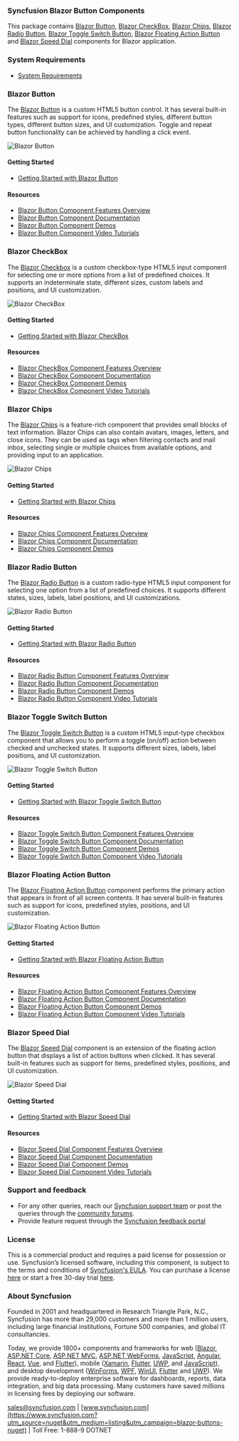 ### Syncfusion Blazor Button Components

This package contains [Blazor Button](https://www.syncfusion.com/blazor-components/blazor-button?utm_source=nuget&utm_medium=listing&utm_campaign=blazor-buttons-nuget), [Blazor CheckBox](https://www.syncfusion.com/blazor-components/blazor-checkbox?utm_source=nuget&utm_medium=listing&utm_campaign=blazor-buttons-nuget), [Blazor Chips](https://www.syncfusion.com/blazor-components/blazor-chips?utm_source=nuget&utm_medium=listing&utm_campaign=blazor-buttons-nuget), [Blazor Radio Button](https://www.syncfusion.com/blazor-components/blazor-radio-button?utm_source=nuget&utm_medium=listing&utm_campaign=blazor-buttons-nuget), [Blazor Toggle Switch Button](https://www.syncfusion.com/blazor-components/blazor-toggle-switch-button?utm_source=nuget&utm_medium=listing&utm_campaign=blazor-buttons-nuget), [Blazor Floating Action Button](https://www.syncfusion.com/blazor-components/blazor-fab?utm_source=nuget&utm_medium=listing&utm_campaign=blazor-buttons-nuget) and [Blazor Speed Dial](https://www.syncfusion.com/blazor-components/blazor-speeddial?utm_source=nuget&utm_medium=listing&utm_campaign=blazor-buttons-nuget) components for Blazor application.

### System Requirements

* [System Requirements](https://blazor.syncfusion.com/documentation/system-requirements?utm_source=nuget&utm_medium=listing&utm_campaign=blazor-buttons-nuget)

### Blazor Button

The [Blazor Button](https://www.syncfusion.com/blazor-components/blazor-button?utm_source=nuget&utm_medium=listing&utm_campaign=blazor-buttons-nuget) is a custom HTML5 button control. It has several built-in features such as support for icons, predefined styles, different button types, different button sizes, and UI customization. Toggle and repeat button functionality can be achieved by handling a click event.

![Blazor Button](https://raw.githubusercontent.com/SyncfusionExamples/nuget-img/master/blazor/blazor-button.png)

#### Getting Started

* [Getting Started with Blazor Button](https://blazor.syncfusion.com/documentation/button/getting-started?utm_source=nuget&utm_medium=listing&utm_campaign=blazor-buttons-nuget)

#### Resources

* [Blazor Button Component Features Overview](https://www.syncfusion.com/blazor-components/blazor-button?utm_source=nuget&utm_medium=listing&utm_campaign=blazor-buttons-nuget)
* [Blazor Button Component Documentation](https://blazor.syncfusion.com/documentation/button/getting-started?utm_source=nuget&utm_medium=listing&utm_campaign=blazor-buttons-nuget)
* [Blazor Button Component Demos](https://blazor.syncfusion.com/demos/buttons/default-functionalities?utm_source=nuget&utm_medium=listing&utm_campaign=blazor-buttons-nuget)
* [Blazor Button Component Video Tutorials](https://www.syncfusion.com/tutorial-videos/blazor/buttons?utm_source=nuget&utm_medium=listing&utm_campaign=blazor-buttons-nuget)

### Blazor CheckBox

The [Blazor Checkbox](https://www.syncfusion.com/blazor-components/blazor-checkbox?utm_source=nuget&utm_medium=listing&utm_campaign=blazor-buttons-nuget) is a custom checkbox-type HTML5 input component for selecting one or more options from a list of predefined choices. It supports an indeterminate state, different sizes, custom labels and positions, and UI customization.

![Blazor CheckBox](https://raw.githubusercontent.com/SyncfusionExamples/nuget-img/master/blazor/blazor-checkbox.png)

#### Getting Started

* [Getting Started with Blazor CheckBox](https://blazor.syncfusion.com/documentation/check-box/getting-started?utm_source=nuget&utm_medium=listing&utm_campaign=blazor-buttons-nuget)

#### Resources

* [Blazor CheckBox Component Features Overview](https://www.syncfusion.com/blazor-components/blazor-checkbox?utm_source=nuget&utm_medium=listing&utm_campaign=blazor-buttons-nuget)
* [Blazor CheckBox Component Documentation](https://blazor.syncfusion.com/documentation/check-box/getting-started?utm_source=nuget&utm_medium=listing&utm_campaign=blazor-buttons-nuget)
* [Blazor CheckBox Component Demos](https://blazor.syncfusion.com/demos/buttons/checkbox?utm_source=nuget&utm_medium=listing&utm_campaign=blazor-buttons-nuget)
* [Blazor CheckBox Component Video Tutorials](https://syncfusion.com/tutorial-videos/blazor/checkbox?utm_source=nuget&utm_medium=listing&utm_campaign=blazor-buttons-nuget)


### Blazor Chips

The [Blazor Chips](https://www.syncfusion.com/blazor-components/blazor-chips?utm_source=nuget&utm_medium=listing&utm_campaign=blazor-buttons-nuget) is a feature-rich component that provides small blocks of text information. Blazor Chips can also contain avatars, images, letters, and close icons. They can be used as tags when filtering contacts and mail inbox, selecting single or multiple choices from available options, and providing input to an application.

![Blazor Chips](https://raw.githubusercontent.com/SyncfusionExamples/nuget-img/master/blazor/blazor-chips.png)

#### Getting Started

* [Getting Started with Blazor Chips](https://blazor.syncfusion.com/documentation/chip/getting-started?utm_source=nuget&utm_medium=listing&utm_campaign=blazor-buttons-nuget)

#### Resources

* [Blazor Chips Component Features Overview](https://www.syncfusion.com/blazor-components/blazor-chips?utm_source=nuget&utm_medium=listing&utm_campaign=blazor-buttons-nuget)
* [Blazor Chips Component Documentation](https://blazor.syncfusion.com/documentation/chip/getting-started?utm_source=nuget&utm_medium=listing&utm_campaign=blazor-buttons-nuget)
* [Blazor Chips Component Demos](https://blazor.syncfusion.com/demos/chips/default-functionalities?utm_source=nuget&utm_medium=listing&utm_campaign=blazor-buttons-nuget)

### Blazor Radio Button 

The [Blazor Radio Button](https://www.syncfusion.com/blazor-components/blazor-radio-button?utm_source=nuget&utm_medium=listing&utm_campaign=blazor-buttons-nuget) is a custom radio-type HTML5 input component for selecting one option from a list of predefined choices. It supports different states, sizes, labels, label positions, and UI customizations.

![Blazor Radio Button](https://raw.githubusercontent.com/SyncfusionExamples/nuget-img/master/blazor/blazor-radio-button.png)

#### Getting Started

* [Getting Started with Blazor Radio Button](https://blazor.syncfusion.com/documentation/radio-button/getting-started?utm_source=nuget&utm_medium=listing&utm_campaign=blazor-buttons-nuget)

#### Resources

* [Blazor Radio Button Component Features Overview](https://www.syncfusion.com/blazor-components/blazor-radio-button?utm_source=nuget&utm_medium=listing&utm_campaign=blazor-buttons-nuget)
* [Blazor Radio Button Component Documentation](https://blazor.syncfusion.com/documentation/radio-button/getting-started?utm_source=nuget&utm_medium=listing&utm_campaign=blazor-buttons-nuget)
* [Blazor Radio Button Component Demos](https://blazor.syncfusion.com/demos/buttons/radio-button?utm_source=nuget&utm_medium=listing&utm_campaign=blazor-buttons-nuget)
* [Blazor Radio Button Component Video Tutorials](https://www.syncfusion.com/tutorial-videos/blazor/radio-button?utm_source=nuget&utm_medium=listing&utm_campaign=blazor-buttons-nuget)

### Blazor Toggle Switch Button

The [Blazor Toggle Switch Button](https://www.syncfusion.com/blazor-components/blazor-toggle-switch-button?utm_source=nuget&utm_medium=listing&utm_campaign=blazor-buttons-nuget) is a custom HTML5 input-type checkbox component that allows you to perform a toggle (on/off) action between checked and unchecked states. It supports different sizes, labels, label positions, and UI customization.

![Blazor Toggle Switch Button](https://raw.githubusercontent.com/SyncfusionExamples/nuget-img/master/blazor/blazor-toggle-switch-button.png)

#### Getting Started

* [Getting Started with Blazor Toggle Switch Button](https://blazor.syncfusion.com/documentation/toggle-switch-button/getting-started?utm_source=nuget&utm_medium=listing&utm_campaign=blazor-buttons-nuget)

#### Resources

* [Blazor Toggle Switch Button Component Features Overview](https://www.syncfusion.com/blazor-components/blazor-toggle-switch-button?utm_source=nuget&utm_medium=listing&utm_campaign=blazor-buttons-nuget)
* [Blazor Toggle Switch Button Component Documentation](https://blazor.syncfusion.com/documentation/toggle-switch-button/getting-started?utm_source=nuget&utm_medium=listing&utm_campaign=blazor-buttons-nuget)
* [Blazor Toggle Switch Button Component Demos](https://blazor.syncfusion.com/demos/buttons/toggle-switch-button?utm_source=nuget&utm_medium=listing&utm_campaign=blazor-buttons-nuget)
* [Blazor Toggle Switch Button Component Video Tutorials](https://www.syncfusion.com/tutorial-videos/blazor/toggle-switch-button?utm_source=nuget&utm_medium=listing&utm_campaign=blazor-buttons-nuget)

### Blazor Floating Action Button

The [Blazor Floating Action Button](https://www.syncfusion.com/blazor-components/blazor-fab?utm_source=nuget&utm_medium=listing&utm_campaign=blazor-buttons-nuget) component performs the primary action that appears in front of all screen contents. It has several built-in features such as support for icons, predefined styles, positions, and UI customization.

![Blazor Floating Action Button](https://raw.githubusercontent.com/SyncfusionExamples/nuget-img/master/blazor/blazor-fab.png)

#### Getting Started

* [Getting Started with Blazor Floating Action Button](https://blazor.syncfusion.com/documentation/floating-action-button/getting-started?utm_source=nuget&utm_medium=listing&utm_campaign=blazor-buttons-nuget)

#### Resources

* [Blazor Floating Action Button Component Features Overview](https://www.syncfusion.com/blazor-components/blazor-fab?utm_source=nuget&utm_medium=listing&utm_campaign=blazor-buttons-nuget)
* [Blazor Floating Action Button Component Documentation](https://blazor.syncfusion.com/documentation/floating-action-button/getting-started?utm_source=nuget&utm_medium=listing&utm_campaign=blazor-buttons-nuget)
* [Blazor Floating Action Button Component Demos](https://blazor.syncfusion.com/demos/fab/overview?utm_source=nuget&utm_medium=listing&utm_campaign=blazor-buttons-nuget)
* [Blazor Floating Action Button Component Video Tutorials](https://www.syncfusion.com/tutorial-videos/blazor/buttons?title=getting-started-with-the-blazor-floating-action-button?utm_source=nuget&utm_medium=listing&utm_campaign=blazor-buttons-nuget)

### Blazor Speed Dial

The [Blazor Speed Dial](https://www.syncfusion.com/blazor-components/blazor-speeddial?utm_source=nuget&utm_medium=listing&utm_campaign=blazor-buttons-nuget) component is an extension of the floating action button that displays a list of action buttons when clicked. It has several built-in features such as support for items, predefined styles, positions, and UI customization.

![Blazor Speed Dial](https://raw.githubusercontent.com/SyncfusionExamples/nuget-img/master/blazor/blazor-speeddial.gif)

#### Getting Started

* [Getting Started with Blazor Speed Dial](https://blazor.syncfusion.com/documentation/speeddial/getting-started?utm_source=nuget&utm_medium=listing&utm_campaign=blazor-buttons-nuget)

#### Resources

* [Blazor Speed Dial Component Features Overview](https://www.syncfusion.com/blazor-components/blazor-speeddial?utm_source=nuget&utm_medium=listing&utm_campaign=blazor-buttons-nuget)
* [Blazor Speed Dial Component Documentation](https://blazor.syncfusion.com/documentation/speeddial/getting-started?utm_source=nuget&utm_medium=listing&utm_campaign=blazor-buttons-nuget)
* [Blazor Speed Dial Component Demos](https://blazor.syncfusion.com/demos/speeddial/defaultfunctionalities?utm_source=nuget&utm_medium=listing&utm_campaign=blazor-buttons-nuget)
* [Blazor Speed Dial Component Video Tutorials](https://www.syncfusion.com/tutorial-videos/blazor/buttons?title=getting-started-with-the-blazor-speed-dial-component?utm_source=nuget&utm_medium=listing&utm_campaign=blazor-buttons-nuget)

### Support and feedback
* For any other queries, reach our [Syncfusion support team](https://www.syncfusion.com/support/directtrac/incidents/newincident?utm_source=nuget&utm_medium=listing&utm_campaign=blazor-buttons-nuget) or post the queries through the [community forums](https://www.syncfusion.com/forums/blazor-components?utm_source=nuget&utm_medium=listing&utm_campaign=blazor-buttons-nuget).
* Provide feature request through the [Syncfusion feedback portal](https://www.syncfusion.com/feedback/blazor-components?utm_source=nuget&utm_medium=listing&utm_campaign=blazor-buttons-nuget)

### License
This is a commercial product and requires a paid license for possession or use. Syncfusion’s licensed software, including this component, is subject to the terms and conditions of [Syncfusion's EULA](https://www.syncfusion.com/eula/es/?utm_source=nuget&utm_medium=listing&utm_campaign=blazor-buttons-nuget). You can purchase a license [here]( https://www.syncfusion.com/sales/products?utm_source=nuget&utm_medium=listing&utm_campaign=blazor-buttons-nuget) or start a free 30-day trial [here](https://www.syncfusion.com/account/manage-trials/start-trials?utm_source=nuget&utm_medium=listing&utm_campaign=blazor-buttons-nuget).

### About Syncfusion
Founded in 2001 and headquartered in Research Triangle Park, N.C., Syncfusion has more than 29,000 customers and more than 1 million users, including large financial institutions, Fortune 500 companies, and global IT consultancies.
 
Today, we provide 1800+ components and frameworks for web ([Blazor](https://www.syncfusion.com/blazor-components?utm_source=nuget&utm_medium=listing&utm_campaign=blazor-buttons-nuget), [ASP.NET Core](https://www.syncfusion.com/aspnet-core-ui-controls?utm_source=nuget&utm_medium=listing&utm_campaign=blazor-buttons-nuget), [ASP.NET MVC](https://www.syncfusion.com/aspnet-mvc-ui-controls?utm_source=nuget&utm_medium=listing&utm_campaign=blazor-buttons-nuget), [ASP.NET WebForms](https://www.syncfusion.com/jquery/aspnet-webforms-ui-controls?utm_source=nuget&utm_medium=listing&utm_campaign=blazor-buttons-nuget), [JavaScript](https://www.syncfusion.com/javascript-ui-controls?utm_source=nuget&utm_medium=listing&utm_campaign=blazor-buttons-nuget), [Angular](https://www.syncfusion.com/angular-ui-components?utm_source=nuget&utm_medium=listing&utm_campaign=blazor-buttons-nuget), [React](https://www.syncfusion.com/react-ui-components?utm_source=nuget&utm_medium=listing&utm_campaign=blazor-buttons-nuget), [Vue](https://www.syncfusion.com/vue-ui-components?utm_source=nuget&utm_medium=listing&utm_campaign=blazor-buttons-nuget), and [Flutter](https://www.syncfusion.com/flutter-widgets?utm_source=nuget&utm_medium=listing&utm_campaign=blazor-buttons-nuget)), mobile ([Xamarin](https://www.syncfusion.com/xamarin-ui-controls?utm_source=nuget&utm_medium=listing&utm_campaign=blazor-buttons-nuget), [Flutter](https://www.syncfusion.com/flutter-widgets?utm_source=nuget&utm_medium=listing&utm_campaign=blazor-buttons-nuget), [UWP](https://www.syncfusion.com/uwp-ui-controls?utm_source=nuget&utm_medium=listing&utm_campaign=blazor-buttons-nuget), and [JavaScript](https://www.syncfusion.com/javascript-ui-controls?utm_source=nuget&utm_medium=listing&utm_campaign=blazor-buttons-nuget)), and desktop development ([WinForms](https://www.syncfusion.com/winforms-ui-controls?utm_source=nuget&utm_medium=listing&utm_campaign=blazor-buttons-nuget), [WPF](https://www.syncfusion.com/wpf-controls?utm_source=nuget&utm_medium=listing&utm_campaign=blazor-buttons-nuget), [WinUI](https://www.syncfusion.com/winui-controls?utm_source=nuget&utm_medium=listing&utm_campaign=blazor-buttons-nuget), [Flutter](https://www.syncfusion.com/flutter-widgets?utm_source=nuget&utm_medium=listing&utm_campaign=blazor-buttons-nuget) and [UWP](https://www.syncfusion.com/uwp-ui-controls?utm_source=nuget&utm_medium=listing&utm_campaign=blazor-buttons-nuget)). We provide ready-to-deploy enterprise software for dashboards, reports, data integration, and big data processing. Many customers have saved millions in licensing fees by deploying our software.

[sales@syncfusion.com](mailto:sales@syncfusion.com?Subject=Syncfusion%20Blazor%20-%20NuGet) | [www.syncfusion.com](https://www.syncfusion.com?utm_source=nuget&utm_medium=listing&utm_campaign=blazor-buttons-nuget) | Toll Free: 1-888-9 DOTNET

